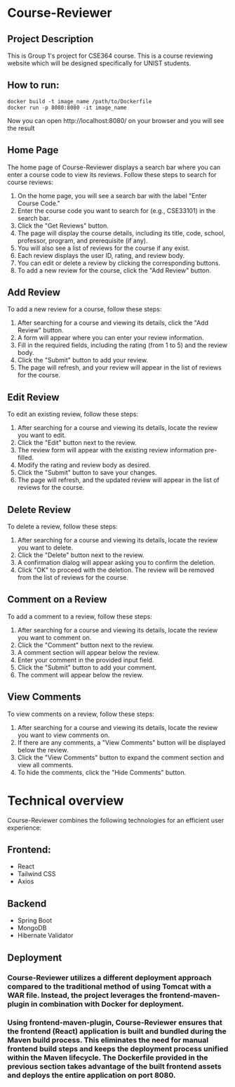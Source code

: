 # Course-Reviewer

## Project Description

This is Group 1's project for CSE364 course. This is a course reviewing website which will be designed specifically for UNIST students.

## How to run:

```
docker build -t image_name /path/to/Dockerfile
docker run -p 8080:8080 -it image_name
```

Now you can open http://localhost:8080/ on your browser and you will see the result

## Home Page

The home page of Course-Reviewer displays a search bar where you can enter a course code to view its reviews. Follow these steps to search for course reviews:

1. On the home page, you will see a search bar with the label "Enter Course Code."
2. Enter the course code you want to search for (e.g., CSE33101) in the search bar.
3. Click the "Get Reviews" button.
4. The page will display the course details, including its title, code, school, professor, program, and prerequisite (if any).
5. You will also see a list of reviews for the course if any exist.
6. Each review displays the user ID, rating, and review body.
7. You can edit or delete a review by clicking the corresponding buttons.
8. To add a new review for the course, click the "Add Review" button.

## Add Review

To add a new review for a course, follow these steps:

1. After searching for a course and viewing its details, click the "Add Review" button.
2. A form will appear where you can enter your review information.
3. Fill in the required fields, including the rating (from 1 to 5) and the review body.
4. Click the "Submit" button to add your review.
5. The page will refresh, and your review will appear in the list of reviews for the course.

## Edit Review

To edit an existing review, follow these steps:

1. After searching for a course and viewing its details, locate the review you want to edit.
2. Click the "Edit" button next to the review.
3. The review form will appear with the existing review information pre-filled.
4. Modify the rating and review body as desired.
5. Click the "Submit" button to save your changes.
6. The page will refresh, and the updated review will appear in the list of reviews for the course.

## Delete Review

To delete a review, follow these steps:

1. After searching for a course and viewing its details, locate the review you want to delete.
2. Click the "Delete" button next to the review.
3. A confirmation dialog will appear asking you to confirm the deletion.
4. Click "OK" to proceed with the deletion.
   The review will be removed from the list of reviews for the course.

## Comment on a Review

To add a comment to a review, follow these steps:

1. After searching for a course and viewing its details, locate the review you want to comment on.
2. Click the "Comment" button next to the review.
3. A comment section will appear below the review.
4. Enter your comment in the provided input field.
5. Click the "Submit" button to add your comment.
6. The comment will appear below the review.

## View Comments

To view comments on a review, follow these steps:

1. After searching for a course and viewing its details, locate the review you want to view comments on.
2. If there are any comments, a "View Comments" button will be displayed below the review.
3. Click the "View Comments" button to expand the comment section and view all comments.
4. To hide the comments, click the "Hide Comments" button.

# Technical overview

Course-Reviewer combines the following technologies for an efficient user experience:

## Frontend:

- React
- Tailwind CSS
- Axios

## Backend

- Spring Boot
- MongoDB
- Hibernate Validator

## **Deployment**

### Course-Reviewer utilizes a different deployment approach compared to the traditional method of using Tomcat with a WAR file. Instead, the project leverages the frontend-maven-plugin in combination with Docker for deployment.

### Using frontend-maven-plugin, Course-Reviewer ensures that the frontend (React) application is built and bundled during the Maven build process. This eliminates the need for manual frontend build steps and keeps the deployment process unified within the Maven lifecycle. The Dockerfile provided in the previous section takes advantage of the built frontend assets and deploys the entire application on port 8080.
